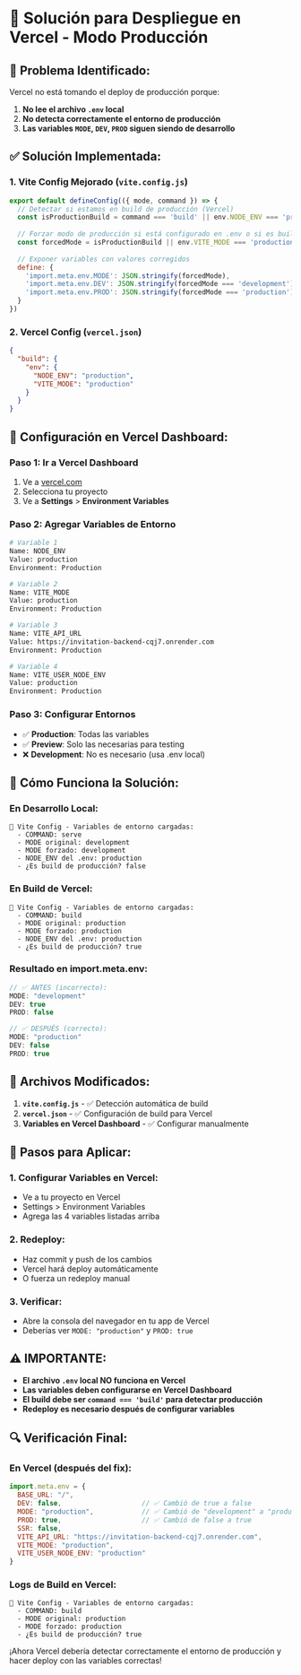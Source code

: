 # 🚀 Solución para Despliegue en Vercel - Modo Producción

## 🚨 **Problema Identificado:**
Vercel no está tomando el deploy de producción porque:
1. **No lee el archivo `.env` local**
2. **No detecta correctamente el entorno de producción**
3. **Las variables `MODE`, `DEV`, `PROD` siguen siendo de desarrollo**

## ✅ **Solución Implementada:**

### **1. Vite Config Mejorado (`vite.config.js`)**
```javascript
export default defineConfig(({ mode, command }) => {
  // Detectar si estamos en build de producción (Vercel)
  const isProductionBuild = command === 'build' || env.NODE_ENV === 'production'
  
  // Forzar modo de producción si está configurado en .env o si es build
  const forcedMode = isProductionBuild || env.VITE_MODE === 'production' ? 'production' : mode
  
  // Exponer variables con valores corregidos
  define: {
    'import.meta.env.MODE': JSON.stringify(forcedMode),
    'import.meta.env.DEV': JSON.stringify(forcedMode === 'development'),
    'import.meta.env.PROD': JSON.stringify(forcedMode === 'production'),
  }
})
```

### **2. Vercel Config (`vercel.json`)**
```json
{
  "build": {
    "env": {
      "NODE_ENV": "production",
      "VITE_MODE": "production"
    }
  }
}
```

## 🎯 **Configuración en Vercel Dashboard:**

### **Paso 1: Ir a Vercel Dashboard**
1. Ve a [vercel.com](https://vercel.com)
2. Selecciona tu proyecto
3. Ve a **Settings** > **Environment Variables**

### **Paso 2: Agregar Variables de Entorno**
```bash
# Variable 1
Name: NODE_ENV
Value: production
Environment: Production

# Variable 2
Name: VITE_MODE
Value: production
Environment: Production

# Variable 3
Name: VITE_API_URL
Value: https://invitation-backend-cqj7.onrender.com
Environment: Production

# Variable 4
Name: VITE_USER_NODE_ENV
Value: production
Environment: Production
```

### **Paso 3: Configurar Entornos**
- ✅ **Production**: Todas las variables
- ✅ **Preview**: Solo las necesarias para testing
- ❌ **Development**: No es necesario (usa .env local)

## 🔧 **Cómo Funciona la Solución:**

### **En Desarrollo Local:**
```
🔧 Vite Config - Variables de entorno cargadas:
  - COMMAND: serve
  - MODE original: development
  - MODE forzado: development
  - NODE_ENV del .env: production
  - ¿Es build de producción? false
```

### **En Build de Vercel:**
```
🔧 Vite Config - Variables de entorno cargadas:
  - COMMAND: build
  - MODE original: production
  - MODE forzado: production
  - NODE_ENV del .env: production
  - ¿Es build de producción? true
```

### **Resultado en import.meta.env:**
```javascript
// ✅ ANTES (incorrecto):
MODE: "development"
DEV: true
PROD: false

// ✅ DESPUÉS (correcto):
MODE: "production"
DEV: false
PROD: true
```

## 📝 **Archivos Modificados:**

1. **`vite.config.js`** - ✅ Detección automática de build
2. **`vercel.json`** - ✅ Configuración de build para Vercel
3. **Variables en Vercel Dashboard** - ✅ Configurar manualmente

## 🚀 **Pasos para Aplicar:**

### **1. Configurar Variables en Vercel:**
- Ve a tu proyecto en Vercel
- Settings > Environment Variables
- Agrega las 4 variables listadas arriba

### **2. Redeploy:**
- Haz commit y push de los cambios
- Vercel hará deploy automáticamente
- O fuerza un redeploy manual

### **3. Verificar:**
- Abre la consola del navegador en tu app de Vercel
- Deberías ver `MODE: "production"` y `PROD: true`

## ⚠️ **IMPORTANTE:**

- **El archivo `.env` local NO funciona en Vercel**
- **Las variables deben configurarse en Vercel Dashboard**
- **El build debe ser `command === 'build'` para detectar producción**
- **Redeploy es necesario después de configurar variables**

## 🔍 **Verificación Final:**

### **En Vercel (después del fix):**
```javascript
import.meta.env = {
  BASE_URL: "/",
  DEV: false,                    // ✅ Cambió de true a false
  MODE: "production",            // ✅ Cambió de "development" a "production"
  PROD: true,                    // ✅ Cambió de false a true
  SSR: false,
  VITE_API_URL: "https://invitation-backend-cqj7.onrender.com",
  VITE_MODE: "production",
  VITE_USER_NODE_ENV: "production"
}
```

### **Logs de Build en Vercel:**
```
🔧 Vite Config - Variables de entorno cargadas:
  - COMMAND: build
  - MODE original: production
  - MODE forzado: production
  - ¿Es build de producción? true
```

¡Ahora Vercel debería detectar correctamente el entorno de producción y hacer deploy con las variables correctas! 